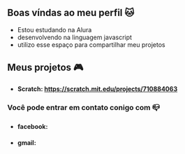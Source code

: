  ## Boas víndas ao meu perfil 🐱
 
 * Estou estudando na Alura
 * desenvolvendo na linguagem javascript
 * utilizo esse espaço para compartilhar meu projetos
 
## Meus projetos 🎮
 
 * #### Scratch: https://scratch.mit.edu/projects/710884063
 ### Você pode entrar em contato conigo com 📪
 
 * #### facebook:
 * #### gmail:
 
